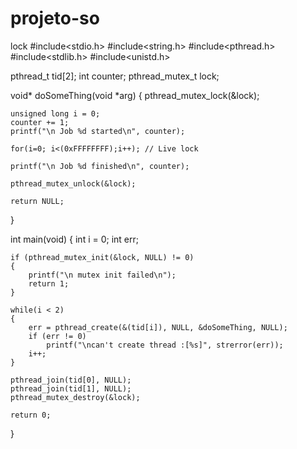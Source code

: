 # projeto-so
lock
#include<stdio.h>
#include<string.h>
#include<pthread.h>
#include<stdlib.h>
#include<unistd.h>

pthread_t tid[2];
int counter;
pthread_mutex_t lock;

void* doSomeThing(void *arg)
{
    pthread_mutex_lock(&lock);

    unsigned long i = 0;
    counter += 1;
    printf("\n Job %d started\n", counter);

    for(i=0; i<(0xFFFFFFFF);i++); // Live lock

    printf("\n Job %d finished\n", counter);

    pthread_mutex_unlock(&lock);

    return NULL;
}

int main(void)
{
    int i = 0;
    int err;

    if (pthread_mutex_init(&lock, NULL) != 0)
    {
        printf("\n mutex init failed\n");
        return 1;
    }

    while(i < 2)
    {
        err = pthread_create(&(tid[i]), NULL, &doSomeThing, NULL);
        if (err != 0)
            printf("\ncan't create thread :[%s]", strerror(err));
        i++;
    }

    pthread_join(tid[0], NULL);
    pthread_join(tid[1], NULL);
    pthread_mutex_destroy(&lock);

    return 0;
}
